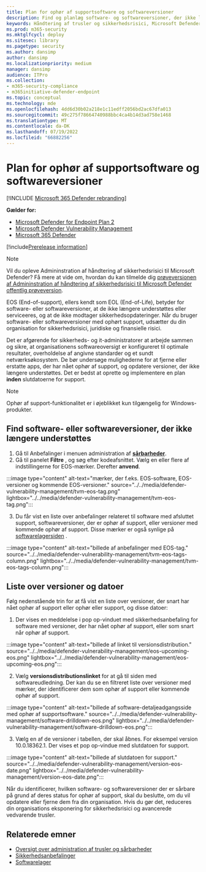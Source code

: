 ```yaml
---
title: Plan for ophør af supportsoftware og softwareversioner
description: Find og planlæg software- og softwareversioner, der ikke længere understøttes, og som ikke modtager sikkerhedsopdateringer.
keywords: Håndtering af trusler og sikkerhedsrisici, Microsoft Defender for Endpoint tvm-sikkerhedsanbefaling, anbefaling af cybersikkerhed, handlingsvenlig sikkerhedsanbefaling
ms.prod: m365-security
ms.mktglfcycl: deploy
ms.sitesec: library
ms.pagetype: security
ms.author: dansimp
author: dansimp
ms.localizationpriority: medium
manager: dansimp
audience: ITPro
ms.collection:
- m365-security-compliance
- m365initiative-defender-endpoint
ms.topic: conceptual
ms.technology: mde
ms.openlocfilehash: 4dd6d30b02a218e1c11edff2056bd2ac67dfa013
ms.sourcegitcommit: 49c275f78664740988bbc4ca4b14d3ad758e1468
ms.translationtype: MT
ms.contentlocale: da-DK
ms.lasthandoff: 07/19/2022
ms.locfileid: "66882256"
---
```

# <a name="plan-for-end-of-support-software-and-software-versions"></a>Plan for ophør af supportsoftware og softwareversioner

[!INCLUDE [Microsoft 365 Defender rebranding](../../includes/microsoft-defender.md)]

**Gælder for:**

- [Microsoft Defender for Endpoint Plan 2](https://go.microsoft.com/fwlink/?linkid=2154037)
- [Microsoft Defender Vulnerability Management](index.yml)
- [Microsoft 365 Defender](https://go.microsoft.com/fwlink/?linkid=2118804)

[!include[Prerelease information](../../includes/prerelease.md)]

>[!Note]
> Vil du opleve Admininstration af håndtering af sikkerhedsrisici til Microsoft Defender? Få mere at vide om, hvordan du kan tilmelde dig [prøveversionen af Admininstration af håndtering af sikkerhedsrisici til Microsoft Defender offentlig prøveversion](../defender-vulnerability-management/get-defender-vulnerability-management.md).

EOS (End-of-support), ellers kendt som EOL (End-of-Life), betyder for software- eller softwareversioner, at de ikke længere understøttes eller serviceeres, og at de ikke modtager sikkerhedsopdateringer. Når du bruger software- eller softwareversioner med ophørt support, udsætter du din organisation for sikkerhedsrisici, juridiske og finansielle risici.

Det er afgørende for sikkerheds- og it-administratorer at arbejde sammen og sikre, at organisationens softwareoversigt er konfigureret til optimale resultater, overholdelse af angivne standarder og et sundt netværksøkosystem. De bør undersøge mulighederne for at fjerne eller erstatte apps, der har nået ophør af support, og opdatere versioner, der ikke længere understøttes. Det er bedst at oprette og implementere en plan **inden** slutdatoerne for support.

> [!NOTE]
> Ophør af support-funktionalitet er i øjeblikket kun tilgængelig for Windows-produkter.

## <a name="find-software-or-software-versions-that-are-no-longer-supported"></a>Find software- eller softwareversioner, der ikke længere understøttes

1. Gå til Anbefalinger i menuen administration af [**sårbarheder**](tvm-security-recommendation.md).
2. Gå til panelet **Filtre** , og søg efter kodeafsnittet. Vælg en eller flere af indstillingerne for EOS-mærker. Derefter **anvend**.

:::image type="content" alt-text="mærker, der f.eks. EOS-software, EOS-versioner og kommende EOS-versioner." source="../../media/defender-vulnerability-management/tvm-eos-tag.png" lightbox="../../media/defender-vulnerability-management/tvm-eos-tag.png":::

3. Du får vist en liste over anbefalinger relateret til software med afsluttet support, softwareversioner, der er ophør af support, eller versioner med kommende ophør af support. Disse mærker er også synlige på [softwarelagersiden](tvm-software-inventory.md) .

:::image type="content" alt-text="billede af anbefalinger med EOS-tag." source="../../media/defender-vulnerability-management/tvm-eos-tags-column.png" lightbox="../../media/defender-vulnerability-management/tvm-eos-tags-column.png":::

## <a name="list-of-versions-and-dates"></a>Liste over versioner og datoer

Følg nedenstående trin for at få vist en liste over versioner, der snart har nået ophør af support eller ophør eller support, og disse datoer:

1. Der vises en meddelelse i pop op-vinduet med sikkerhedsanbefaling for software med versioner, der har nået ophør af support, eller som snart når ophør af support.

:::image type="content" alt-text="billede af linket til versionsdistribution." source="../../media/defender-vulnerability-management/eos-upcoming-eos.png" lightbox="../../media/defender-vulnerability-management/eos-upcoming-eos.png":::

2. Vælg **versionsdistributionslinket** for at gå til siden med softwareudledning. Der kan du se en filtreret liste over versioner med mærker, der identificerer dem som ophør af support eller kommende ophør af support.

:::image type="content" alt-text="billede af software-detaljeadgangsside med ophør af supportsoftware." source="../../media/defender-vulnerability-management/software-drilldown-eos.png" lightbox="../../media/defender-vulnerability-management/software-drilldown-eos.png":::

3. Vælg en af de versioner i tabellen, der skal åbnes. For eksempel version 10.0.18362.1. Der vises et pop op-vindue med slutdatoen for support.

:::image type="content" alt-text="billede af slutdatoen for support." source="../../media/defender-vulnerability-management/version-eos-date.png" lightbox="../../media/defender-vulnerability-management/version-eos-date.png":::

Når du identificerer, hvilken software- og softwareversioner der er sårbare på grund af deres status for ophør af support, skal du beslutte, om du vil opdatere eller fjerne dem fra din organisation. Hvis du gør det, reduceres din organisations eksponering for sikkerhedsrisici og avancerede vedvarende trusler.

## <a name="related-topics"></a>Relaterede emner

- [Oversigt over administration af trusler og sårbarheder](defender-vulnerability-management.md)
- [Sikkerhedsanbefalinger](tvm-security-recommendation.md)
- [Softwarelager](tvm-software-inventory.md)
